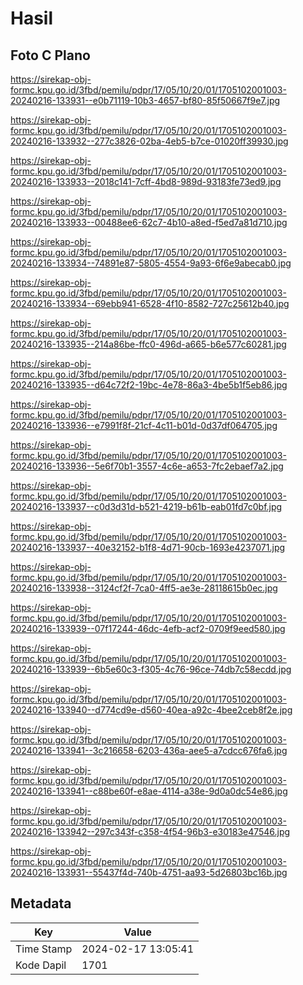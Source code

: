 # Hasil

## Foto C Plano

https://sirekap-obj-formc.kpu.go.id/3fbd/pemilu/pdpr/17/05/10/20/01/1705102001003-20240216-133931--e0b71119-10b3-4657-bf80-85f50667f9e7.jpg

https://sirekap-obj-formc.kpu.go.id/3fbd/pemilu/pdpr/17/05/10/20/01/1705102001003-20240216-133932--277c3826-02ba-4eb5-b7ce-01020ff39930.jpg

https://sirekap-obj-formc.kpu.go.id/3fbd/pemilu/pdpr/17/05/10/20/01/1705102001003-20240216-133933--2018c141-7cff-4bd8-989d-93183fe73ed9.jpg

https://sirekap-obj-formc.kpu.go.id/3fbd/pemilu/pdpr/17/05/10/20/01/1705102001003-20240216-133933--00488ee6-62c7-4b10-a8ed-f5ed7a81d710.jpg

https://sirekap-obj-formc.kpu.go.id/3fbd/pemilu/pdpr/17/05/10/20/01/1705102001003-20240216-133934--74891e87-5805-4554-9a93-6f6e9abecab0.jpg

https://sirekap-obj-formc.kpu.go.id/3fbd/pemilu/pdpr/17/05/10/20/01/1705102001003-20240216-133934--69ebb941-6528-4f10-8582-727c25612b40.jpg

https://sirekap-obj-formc.kpu.go.id/3fbd/pemilu/pdpr/17/05/10/20/01/1705102001003-20240216-133935--214a86be-ffc0-496d-a665-b6e577c60281.jpg

https://sirekap-obj-formc.kpu.go.id/3fbd/pemilu/pdpr/17/05/10/20/01/1705102001003-20240216-133935--d64c72f2-19bc-4e78-86a3-4be5b1f5eb86.jpg

https://sirekap-obj-formc.kpu.go.id/3fbd/pemilu/pdpr/17/05/10/20/01/1705102001003-20240216-133936--e7991f8f-21cf-4c11-b01d-0d37df064705.jpg

https://sirekap-obj-formc.kpu.go.id/3fbd/pemilu/pdpr/17/05/10/20/01/1705102001003-20240216-133936--5e6f70b1-3557-4c6e-a653-7fc2ebaef7a2.jpg

https://sirekap-obj-formc.kpu.go.id/3fbd/pemilu/pdpr/17/05/10/20/01/1705102001003-20240216-133937--c0d3d31d-b521-4219-b61b-eab01fd7c0bf.jpg

https://sirekap-obj-formc.kpu.go.id/3fbd/pemilu/pdpr/17/05/10/20/01/1705102001003-20240216-133937--40e32152-b1f8-4d71-90cb-1693e4237071.jpg

https://sirekap-obj-formc.kpu.go.id/3fbd/pemilu/pdpr/17/05/10/20/01/1705102001003-20240216-133938--3124cf2f-7ca0-4ff5-ae3e-28118615b0ec.jpg

https://sirekap-obj-formc.kpu.go.id/3fbd/pemilu/pdpr/17/05/10/20/01/1705102001003-20240216-133939--07f17244-46dc-4efb-acf2-0709f9eed580.jpg

https://sirekap-obj-formc.kpu.go.id/3fbd/pemilu/pdpr/17/05/10/20/01/1705102001003-20240216-133939--6b5e60c3-f305-4c76-96ce-74db7c58ecdd.jpg

https://sirekap-obj-formc.kpu.go.id/3fbd/pemilu/pdpr/17/05/10/20/01/1705102001003-20240216-133940--d774cd9e-d560-40ea-a92c-4bee2ceb8f2e.jpg

https://sirekap-obj-formc.kpu.go.id/3fbd/pemilu/pdpr/17/05/10/20/01/1705102001003-20240216-133941--3c216658-6203-436a-aee5-a7cdcc676fa6.jpg

https://sirekap-obj-formc.kpu.go.id/3fbd/pemilu/pdpr/17/05/10/20/01/1705102001003-20240216-133941--c88be60f-e8ae-4114-a38e-9d0a0dc54e86.jpg

https://sirekap-obj-formc.kpu.go.id/3fbd/pemilu/pdpr/17/05/10/20/01/1705102001003-20240216-133942--297c343f-c358-4f54-96b3-e30183e47546.jpg

https://sirekap-obj-formc.kpu.go.id/3fbd/pemilu/pdpr/17/05/10/20/01/1705102001003-20240216-133931--55437f4d-740b-4751-aa93-5d26803bc16b.jpg


## Metadata

| Key        | Value               |
| ---------- | ------------------- |
| Time Stamp | 2024-02-17 13:05:41 |
| Kode Dapil | 1701                |



